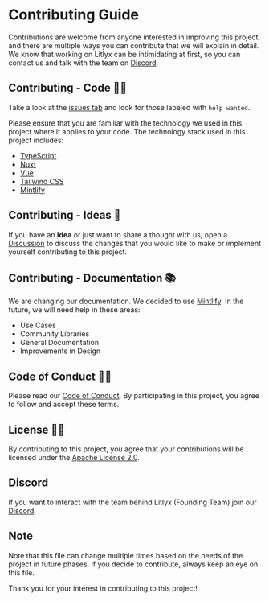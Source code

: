 # Contributing Guide

Contributions are welcome from anyone interested in improving this project, and there are multiple ways you can contribute that we will explain in detail. We know that working on Litlyx can be intimidating at first, so you can contact us and talk with the team on [Discord](https://discord.com/invite/9cQykjsmWX).

## Contributing - Code 🧑‍💻

Take a look at the [issues tab](https://github.com/litlyx/litlyx/issues) and look for those labeled with `help wanted`. 

Please ensure that you are familiar with the technology we used in this project where it applies to your code. The technology stack used in this project includes:

- [TypeScript](https://www.typescriptlang.org)
- [Nuxt](https://nuxt.com)
- [Vue](https://vuejs.org/)
- [Tailwind CSS](https://tailwindcss.com/)
- [Mintlify](https://mintlify.com/)

## Contributing - Ideas 💫

If you have an **Idea** or just want to share a thought with us, open a [Discussion](https://github.com/orgs/Litlyx/discussions) to discuss the changes that you would like to make or implement yourself contributing to this project.

## Contributing - Documentation 📚

We are changing our documentation. We decided to use [Mintlify](https://mintlify.com/). 
In the future, we will need help in these areas:

- Use Cases
- Community Libraries
- General Documentation
- Improvements in Design

## Code of Conduct 👮‍♀️

Please read our [Code of Conduct](CODE_OF_CONDUCT.md). By participating in this project, you agree to follow and accept these terms.

## License 👩‍⚖️

By contributing to this project, you agree that your contributions will be licensed under the [Apache License 2.0](LICENSE).

## Discord

If you want to interact with the team behind Litlyx (Founding Team) join our [Discord](https://discord.com/invite/9cQykjsmWX).

## Note

Note that this file can change multiple times based on the needs of the project in future phases. If you decide to contribute, always keep an eye on this file.

Thank you for your interest in contributing to this project!

